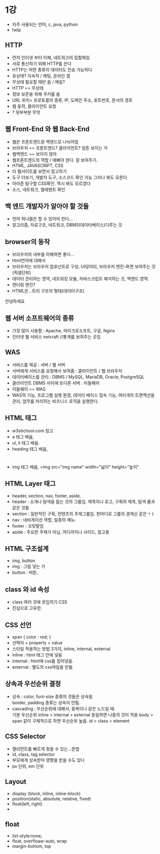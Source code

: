 # 1강

- 자주 사용되는 언어, c, java, python
- help

## HTTP

- 먼저 인터넷 부터 이해, 네트워크의 집합체임
- 서로 통신하기 위해 HTTP를 쓴다
- HTTP는 어떤 종류의 데이터도 전송 가능하다
- 유상태? 지속적 / 채팅, 온라인 겜
- 무상태 필요할 때만 씀 / 메일?
- HTTP == 무상태
- 정보 보존을 위해 쿠키를 씀
- URL 위치> 프로토콜의 종류, IP, 도메인 주소, 포트번호, 문서의 경로
- 웹 동작, 클라이언트 요청
- ? 뒷부부분 무엇

## 웹 Front-End 와 웹 Back-End

- 웹은 프론트엔드랑 백엔드로 나뉘어짐
- 브라우저 == 프론트엔드? 클라이언트? 암튼 보이는 거
- 웹백엔드 == 보이지 않아
- 웹프론트엔드의 역할 / 예뻐야 한다. 잘 보여주기.
- HTML, JAVASCRIPT, CSS
- 타 웹사이트를 보면서 참고하기
- 도구 더보기, 개발자 도구, 소스코드 확인 가능 그러나 봐도 모른다
- 아마존 탐구함 CSS확인. 역시 봐도 모르겠다
- 소스, 네트워크, 엘레멘트 확인

## 백 엔드 개발자가 알아야 할 것들
- 언어 하나쯤은 할 수 있어야 한다...
- 알고리즘, 자료구조, 네트워크, DBMS(데이터베이스)다루는 것

## browser의 동작
- 브라우저의 내부를 이해하면 좋다...
- html언어에 대해서
- 브라우저는 브라우저 컴포넌트로 구성, UI덩어리, 브라우저 엔진-화면 보여주는 것(픽셀단위)
- 데이터 관리하는 영역, 네트워킹 모듈, 자바스크립트 해석하는 것, 백엔드 영역.
- 렌더링 엔진?
- HTML은...트리 구조의 형태(데이터구조)

<tag class="title">안녕하세요</tag>

## 웹 서버 소프트웨어의 종류

- 가장 많이 사용함 : Apache, 마이크로소프트, 구글, Nginx
- 인터넷 웹 서비스 netcraft //통계를 보여주는 곳임

## WAS

- 서비스를 제공 : 서버 / 웹 서버
- 서버에게 서비스를 요청해서 보여줌 : 클라이언트 / 웹 브라우저
- 데이터베이스를 관리 : DBMS / MySQL, MariaDB, Oracle, PostgreSQL
- 클라이언트 DBMS 사이에 또다른 서버 : 미들웨어
- 미들웨어 == WAS
- WAS의 기능, 프로그램 실행 환경, 데이터 베이스 접속 기능, 여러개의 트랜잭션을 관리, 업무를 처리하는 비즈니스 로직을 실행한다.

## HTML 태그
- w3shchool.com 참고
- a 태그 배움, <a href="abcd"></a>
- ul, li 태그 배움.
- heading 태그 배움, <h1></h1>
- img 태그 배움, <img src="img name" width="넓이" height="높이"

## HTML Layer 태그
- header, section, nav, footer, aside.
- header : 소개나 탐색을 돕는 것의 그룹임. 제목이나 로고, 구획의 제목, 탐색 폼과 같은 것들
- section : 일반적인 구획, 컨텐츠의 주제그룹임. 한마디로 그룹의 경계선 같은ㄱㅓ
- nav : 네비게이션 역할, 일종의 메뉴.
- footer : 꼬릿말임
- aside : 주요한 주제가 아님, 어디까지나 사이드, 참고용

## HTML 구조설계
- img, button
- img : 그림 넣는 거
- button : 버튼.

## class 와 id 속성
- class 여러 것에 옷입히기 CSS
- 진심으로 고유한.

## CSS 선언
- span { color : red; }
- 선택자 + property + value
- 스타일 적용하는 방법 3가지, inline, internal, external
- inline : html 태그 안에 넣음
- internal : html에 css를 집어넣음.
- external : 별도의 css파일을 만듦

## 상속과 우선순위 결정
- 상속 : color, font-size 종류의 것들은 상속됨
<br> border, padding 종류는 상속이 안됨.
- cascading : 우선순위에 대해서, 중복이나 같은 노드일 때.
<br> 기본 우선순위 inline > internal > external 동일하면 나중의 것이 적용
body > span 같이 구체적으로 하면 우선순위 높음.
id > class > element

## CSS Selector

- 엘리먼트를 빠르게 찾을 수 있는...문법
- id, class, tag selector
- 부모에게 상속받아 영향을 받을 수도 있다
- px 단위, em 단위

## Layout
- display (block, inline, inline-block)
- position(static, absolute, relative, fixed)
- float(left, right) 
-

## float
- list-style:none;
- float, overfloaw-auto, wrap
- margin-bottom, top